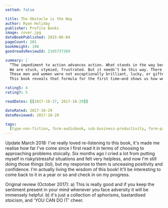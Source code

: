 ```yaml
---
vetted: false

title: The Obstacle is the Way
author: Ryan Holiday
publisher: Profile Books
image: cover.jpg
dateBookPublished: 2015-06-04
pageCount: 201
bookHeight: 198
goodreadsReviewId: 2165737269

summary: |
  “The impediment to action advances action. What stands in the way becomes the way.” — Marcus Aurelius
  We are stuck, stymied, frustrated. But it needn’t be this way. There is a formula for success that’s been followed by the icons of history—from John D. Rockefeller to Amelia Earhart to Ulysses S. Grant to Steve Jobs—a formula that let them turn obstacles into opportunities. Faced with impossible situations, they found the astounding triumphs we all seek.
  These men and women were not exceptionally brilliant, lucky, or gifted. Their success came from timeless philosophical principles laid down by a Roman emperor who struggled to articulate a method for excellence in any and all situations.
  This book reveals that formula for the first time—and shows us how we can turn our own adversity into advantage.

rating5: 4
rating7: 5

readDates: [[2017-10-27, 2017-10-29]]

dateRated: 2017-10-29
dateReviewed: 2017-10-29

tags:
  [type-non-fiction, form-audiobook, sub-business-productivity, form-paperback]
---
```


Update March 2018: I've really loved re-listening to this book, it's made me realise how far I've come since I first read it in terms of choosing to approaching problems stoically. Six months ago I cried a lot from putting myself in risky/stressful situations and felt very helpless, and now I'm still doing those things (lol), but my response to them is unceasing positivity and confidence. I'm actually living the wisdom of this book! It'll be interesting to come back to it in a year or so and check in on my progress.

Original review (October 2017): a) This is really good and if you keep the sentiment present in your mind whenever you face adversity it will be immensely helpful. b) it's just a collection of aphorisms, bastardised stoicism, and 'YOU CAN DO IT' cheer.
